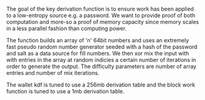 The goal of the key derivation function is to ensure work has been applied to a low-entropy source e.g. a password. We want to provide proof of both computation and more-so a proof of memory capacity since memory scales in a less parallel fashion than computing power.

The function builds an array of 'n' 64bit numbers and uses an extremely fast pseudo random number generator seeded with a hash of the password and salt as a data source for fill numbers.  We then xor mix the input with with entries in the array at random indicies a certain number of iterations in order to generate the output. The difficulty parameters are number of array entries and number of mix iterations.

The wallet kdf is tuned to use a 256mb derivation table and the block work function is tuned to use a 1mb derivation table.